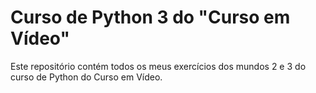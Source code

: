 # Curso de Python 3 do "Curso em Vídeo"
Este repositório contém todos os meus exercícios dos mundos 2 e 3 do curso de Python do Curso em Vídeo.
